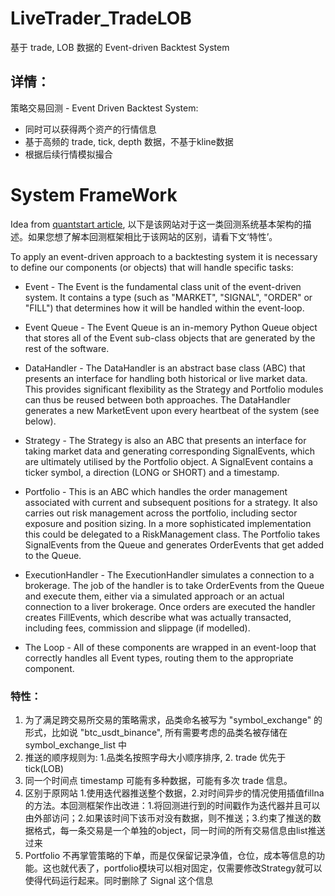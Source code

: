 # LiveTrader_TradeLOB
基于 trade, LOB 数据的 Event-driven Backtest System

## 详情：
策略交易回测 - Event Driven Backtest System:
+ 同时可以获得两个资产的行情信息
+ 基于高频的 trade, tick, depth 数据，不基于kline数据
+ 根据后续行情模拟撮合


# System FrameWork
Idea from [quantstart article](https://www.quantstart.com/articles/Event-Driven-Backtesting-with-Python-Part-I/), 以下是该网站对于这一类回测系统基本架构的描述。如果您想了解本回测框架相比于该网站的区别，请看下文‘特性’。


To apply an event-driven approach to a backtesting system it is necessary to define our components (or objects) that will handle specific tasks:

+ Event - The Event is the fundamental class unit of the event-driven system. It contains a type (such as "MARKET", "SIGNAL", "ORDER" or "FILL") that determines how it will be handled within the event-loop.

+ Event Queue - The Event Queue is an in-memory Python Queue object that stores all of the Event sub-class objects that are generated by the rest of the software.

+ DataHandler - The DataHandler is an abstract base class (ABC) that presents an interface for handling both historical or live market data. This provides significant flexibility as the Strategy and Portfolio modules can thus be reused between both approaches. The DataHandler generates a new MarketEvent upon every heartbeat of the system (see below).

+ Strategy - The Strategy is also an ABC that presents an interface for taking market data and generating corresponding SignalEvents, which are ultimately utilised by the Portfolio object. A SignalEvent contains a ticker symbol, a direction (LONG or SHORT) and a timestamp.

+ Portfolio - This is an ABC which handles the order management associated with current and subsequent positions for a strategy. It also carries out risk management across the portfolio, including sector exposure and position sizing. In a more sophisticated implementation this could be delegated to a RiskManagement class. The Portfolio takes SignalEvents from the Queue and generates OrderEvents that get added to the Queue.

+ ExecutionHandler - The ExecutionHandler simulates a connection to a brokerage. The job of the handler is to take OrderEvents from the Queue and execute them, either via a simulated approach or an actual connection to a liver brokerage. Once orders are executed the handler creates FillEvents, which describe what was actually transacted, including fees, commission and slippage (if modelled).

+ The Loop - All of these components are wrapped in an event-loop that correctly handles all Event types, routing them to the appropriate component.


### 特性：
1. 为了满足跨交易所交易的策略需求，品类命名被写为 "symbol_exchange" 的形式，比如说 "btc_usdt_binance", 所有需要考虑的品类名被存储在 symbol_exchange_list 中
2. 推送的顺序规则为: 1.品类名按照字母大小顺序排序, 2. trade 优先于 tick(LOB) 
3. 同一个时间点 timestamp 可能有多种数据，可能有多次 trade 信息。
4. 区别于原网站 1.使用迭代器推送整个数据，2.对时间异步的情况使用插值fillna的方法。本回测框架作出改进：1.将回测进行到的时间戳作为迭代器并且可以由外部访问；2.如果该时间下该币对没有数据，则不推送；3.约束了推送的数据格式，每一条交易是一个单独的object，同一时间的所有交易信息由list推送过来
5. Portfolio 不再掌管策略的下单，而是仅保留记录净值，仓位，成本等信息的功能。这也就代表了，portfolio模块可以相对固定，仅需要修改Strategy就可以使得代码运行起来。同时删除了 Signal 这个信息



